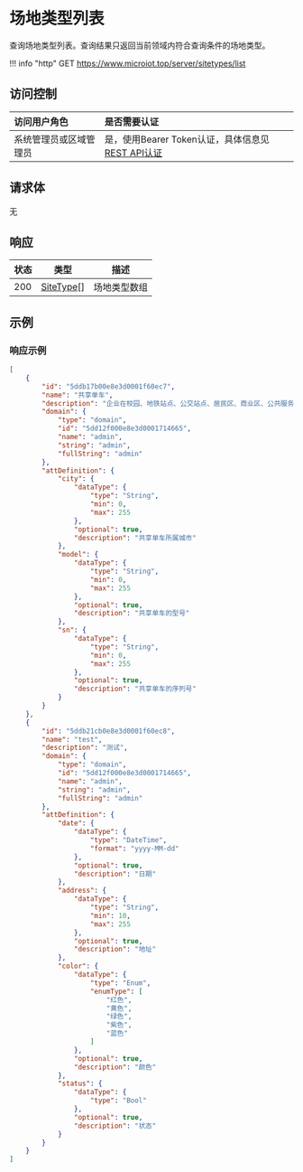 # 场地类型列表

查询场地类型列表。查询结果只返回当前领域内符合查询条件的场地类型。

!!! info "http"
    GET https://www.microiot.top/server/sitetypes/list

## 访问控制

| 访问用户角色           | 是否需要认证                                 |
| :--------------------- | :------------------------------------------- |
| 系统管理员或区域管理员 | 是，使用Bearer Token认证，具体信息见[REST API认证](../api.md) |

## 请求体

无

## 响应

| 状态 | 类型          | 描述           |
| ---- | ------------- | -------------- |
| 200  | [SiteType](addsitetype.md#sitetype)[] | 场地类型数组 |



## 示例

### 响应示例

``` JSON
[
    {
        "id": "5ddb17b00e8e3d0001f60ec7",
        "name": "共享单车",
        "description": "企业在校园、地铁站点、公交站点、居民区、商业区、公共服务区等提供自行车单车共享服务。",
        "domain": {
            "type": "domain",
            "id": "5dd12f000e8e3d0001714665",
            "name": "admin",
            "string": "admin",
            "fullString": "admin"
        },
        "attDefinition": {
            "city": {
                "dataType": {
                    "type": "String",
                    "min": 0,
                    "max": 255
                },
                "optional": true,
                "description": "共享单车所属城市"
            },
            "model": {
                "dataType": {
                    "type": "String",
                    "min": 0,
                    "max": 255
                },
                "optional": true,
                "description": "共享单车的型号"
            },
            "sn": {
                "dataType": {
                    "type": "String",
                    "min": 0,
                    "max": 255
                },
                "optional": true,
                "description": "共享单车的序列号"
            }
        }
    },
    {
        "id": "5ddb21cb0e8e3d0001f60ec8",
        "name": "test",
        "description": "测试",
        "domain": {
            "type": "domain",
            "id": "5dd12f000e8e3d0001714665",
            "name": "admin",
            "string": "admin",
            "fullString": "admin"
        },
        "attDefinition": {
            "date": {
                "dataType": {
                    "type": "DateTime",
                    "format": "yyyy-MM-dd"
                },
                "optional": true,
                "description": "日期"
            },
            "address": {
                "dataType": {
                    "type": "String",
                    "min": 10,
                    "max": 255
                },
                "optional": true,
                "description": "地址"
            },
            "color": {
                "dataType": {
                    "type": "Enum",
                    "enumType": [
                        "红色",
                        "黄色",
                        "绿色",
                        "紫色",
                        "蓝色"
                    ]
                },
                "optional": true,
                "description": "颜色"
            },
            "status": {
                "dataType": {
                    "type": "Bool"
                },
                "optional": true,
                "description": "状态"
            }
        }
    }
]
```
